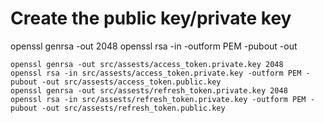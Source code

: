 # Create the public key/private key
openssl genrsa -out <privatekey> 2048
openssl rsa -in <privatekey> -outform PEM -pubout -out <publickey>

```
openssl genrsa -out src/assests/access_token.private.key 2048
openssl rsa -in src/assests/access_token.private.key -outform PEM -pubout -out src/assests/access_token.public.key
openssl genrsa -out src/assests/refresh_token.private.key 2048
openssl rsa -in src/assests/refresh_token.private.key -outform PEM -pubout -out src/assests/refresh_token.public.key
```
